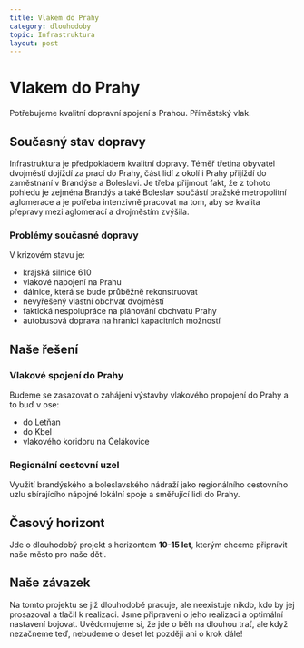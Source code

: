 ```yaml
---
title: Vlakem do Prahy
category: dlouhodoby
topic: Infrastruktura
layout: post
---
```


# Vlakem do Prahy

Potřebujeme kvalitní dopravní spojení s Prahou. Příměstský vlak.

## Současný stav dopravy

Infrastruktura je předpokladem kvalitní dopravy. Téměř třetina obyvatel dvojměstí dojíždí za prací do Prahy, část lidí z okolí i Prahy přijíždí do zaměstnání v Brandýse a Boleslavi. Je třeba přijmout fakt, že z tohoto pohledu je zejména Brandýs a také Boleslav součástí pražské metropolitní aglomerace a je potřeba intenzivně pracovat na tom, aby se kvalita přepravy mezi aglomerací a dvojměstím zvýšila.

### Problémy současné dopravy

V krizovém stavu je:
- krajská silnice 610
- vlakové napojení na Prahu  
- dálnice, která se bude průběžně rekonstruovat
- nevyřešený vlastní obchvat dvojměstí
- faktická nespolupráce na plánování obchvatu Prahy
- autobusová doprava na hranici kapacitních možností

## Naše řešení

### Vlakové spojení do Prahy

Budeme se zasazovat o zahájení výstavby vlakového propojení do Prahy a to buď v ose:
- do Letňan
- do Kbel 
- vlakového koridoru na Čelákovice

### Regionální cestovní uzel

Využití brandýského a boleslavského nádraží jako regionálního cestovního uzlu sbírajícího nápojné lokální spoje a směřující lidi do Prahy.

## Časový horizont

Jde o dlouhodobý projekt s horizontem **10-15 let**, kterým chceme připravit naše město pro naše děti.

## Naše závazek

Na tomto projektu se již dlouhodobě pracuje, ale neexistuje nikdo, kdo by jej prosazoval a tlačil k realizaci. Jsme připraveni o jeho realizaci a optimální nastavení bojovat. Uvědomujeme si, že jde o běh na dlouhou trať, ale když nezačneme teď, nebudeme o deset let později ani o krok dále!
